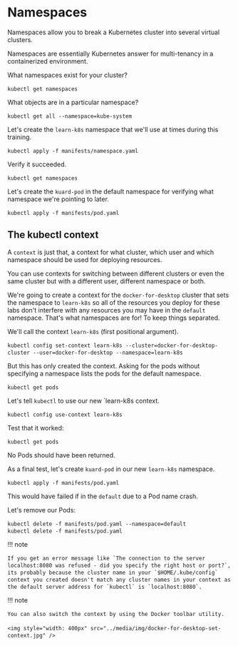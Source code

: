 # Namespaces

Namespaces allow you to break a Kubernetes cluster into several virtual clusters.

Namespaces are essentially Kubernetes answer for multi-tenancy in a containerized environment.

What namespaces exist for your cluster?

    kubectl get namespaces

What objects are in a particular namespace?

    kubectl get all --namespace=kube-system

Let's create the `learn-k8s` namespace that we'll use at times during this training.

    kubectl apply -f manifests/namespace.yaml

Verify it succeeded.

    kubectl get namespaces

Let's create the `kuard-pod` in the default namespace for verifying what namespace we're pointing to later.

    kubectl apply -f manifests/pod.yaml
    
## The kubectl context

A `context` is just that, a context for what cluster, which user and which namespace should be used for deploying resources.

You can use contexts for switching between different clusters or even the same cluster but with a different user, different namespace or both.

We're going to create a context for the `docker-for-desktop` cluster that sets the namespace to `learn-k8s` so all of the resources you deploy for these labs don't interfere with any resources you may have in the `default` namespace. That's what namespaces are for! To keep things separated.

We'll call the context `learn-k8s` (first positional argument).

    kubectl config set-context learn-k8s --cluster=docker-for-desktop-cluster --user=docker-for-desktop --namespace=learn-k8s

But this has only created the context. Asking for the pods without specifying a namespace lists the pods for the default namespace.

    kubectl get pods

Let's tell `kubectl` to use our new `learn-k8s context.

    kubectl config use-context learn-k8s

Test that it worked:

    kubectl get pods

No Pods should have been returned.

As a final test, let's create `kuard-pod` in our new `learn-k8s` namespace.

    kubectl apply -f manifests/pod.yaml

This would have failed if in the `default` due to a Pod name crash.

Let's remove our Pods:

    kubectl delete -f manifests/pod.yaml --namespace=default
    kubectl delete -f manifests/pod.yaml

!!! note

    If you get an error message like `The connection to the server localhost:8080 was refused - did you specify the right host or port?`, its probably because the cluster name in your `$HOME/.kube/config` context you created doesn't match any cluster names in your context as the default server address for `kubectl` is `localhost:8080`.

!!! note

    You can also switch the context by using the Docker toolbar utility.
    
    <img style="width: 400px" src="../media/img/docker-for-desktop-set-context.jpg" />

